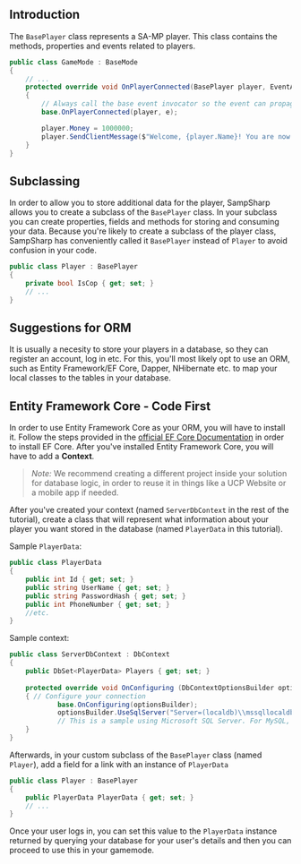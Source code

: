 Introduction
------------
The `BasePlayer` class represents a SA-MP player. This class contains the
methods, properties and events related to players. 

``` cs
public class GameMode : BaseMode
{
    // ...
    protected override void OnPlayerConnected(BasePlayer player, EventArgs e)
    {
        // Always call the base event invocator so the event can propagate.
        base.OnPlayerConnected(player, e);

        player.Money = 1000000;
        player.SendClientMessage($"Welcome, {player.Name}! You are now a millionaire!");
    }
}
```

Subclassing
-----------
In order to allow you to store additional data for the player, SampSharp allows
you to create a subclass of the `BasePlayer` class. In your subclass you can
create properties, fields and methods for storing and consuming your data.
Because you're likely to create a subclass of the player class, SampSharp has
conveniently called it `BasePlayer` instead of `Player` to avoid confusion in
your code.

``` cs
public class Player : BasePlayer
{
    private bool IsCop { get; set; }
    // ...
}
```

Suggestions for ORM
-----------
It is usually a necesity to store your players in a database, so they can register an account, log in etc. For this, you'll most likely opt to use an ORM, such as Entity Framework/EF Core, Dapper, NHibernate etc. to map your local classes to the tables in your database.


Entity Framework Core - Code First
-----------
In order to use Entity Framework Core as your ORM, you will have to install it. Follow the steps provided in the [official EF Core Documentation](https://docs.microsoft.com/en-us/ef/core/get-started/install/) in order to install EF Core. 
After you've installed Entity Framework Core, you will have to add a **Context**.

>_Note:_ We recommend creating a different project inside your solution for database logic, in order to reuse it in things like a UCP Website or a mobile app if needed.

After you've created your context (named `ServerDbContext` in the rest of the tutorial), create a class that will represent what information about your player you want stored in the database (named `PlayerData` in this tutorial).

Sample `PlayerData`:
``` cs
public class PlayerData
{
    public int Id { get; set; }
    public string UserName { get; set; }
    public string PasswordHash { get; set; }
    public int PhoneNumber { get; set; }
    //etc.
}
```

Sample context:
``` cs
public class ServerDbContext : DbContext
{
    public DbSet<PlayerData> Players { get; set; }
    
    protected override void OnConfiguring (DbContextOptionsBuilder optionsBuilder)
    { // Configure your connection
            base.OnConfiguring(optionsBuilder);
            optionsBuilder.UseSqlServer("Server=(localdb)\\mssqllocaldb;Database=mydatabase;Trusted_Connection=True;");
            // This is a sample using Microsoft SQL Server. For MySQL, install a provider and use UseMySql instead of SqlServer.
    }
}
```

Afterwards, in your custom subclass of the `BasePlayer` class (named `Player`), add a field for a link with an instance of `PlayerData`

```cs
public class Player : BasePlayer
{
    public PlayerData PlayerData { get; set; }
    // ...
}
```

Once your user logs in, you can set this value to the `PlayerData` instance returned by querying your database for your user's details and then you can proceed to use this in your gamemode.
